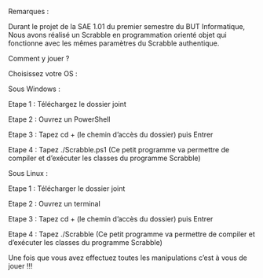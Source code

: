 Remarques :

Durant le projet de la SAE 1.01 du premier semestre du BUT Informatique, Nous avons réalisé un Scrabble en programmation orienté objet qui fonctionne avec les mêmes paramètres du Scrabble authentique.


Comment y jouer ?


Choisissez votre OS :


Sous Windows :


Etape 1 : Téléchargez le dossier joint


Etape 2 : Ouvrez un PowerShell


Etape 3 : Tapez cd + (le chemin d’accès du dossier) puis Entrer


Etape 4 : Tapez ./Scrabble.ps1 (Ce petit programme va permettre de compiler et d’exécuter les classes du programme Scrabble)


Sous Linux :


Etape 1 : Télécharger le dossier joint


Etape 2 : Ouvrez un terminal


Etape 3 : Tapez cd + (le chemin d’accès du dossier) puis Entrer


Etape 4 : Tapez ./Scrabble (Ce petit programme va permettre de compiler et d’exécuter les classes du programme Scrabble)

Une fois que vous avez effectuez toutes les manipulations c’est à vous de jouer !!!
